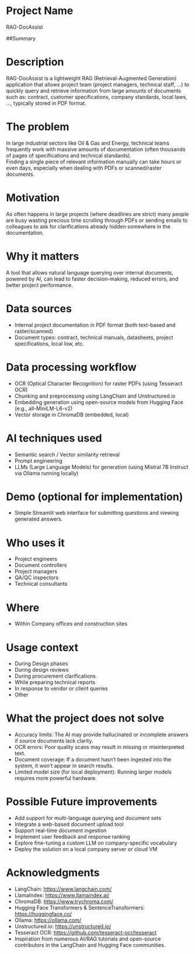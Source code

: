 # Project Name
RAG-DocAssist

##Summary
# Description  
RAG-DocAssist is a lightweight RAG (Retrieval-Augmented Generation) application that allows project team (project managers, technical staff, ...) to quickly query and retrieve information from large amounts of documents such as: contract, customer specifications, company standards, local laws, ..., typically stored in PDF format.

# The problem  
In large industrial sectors like Oil & Gas and Energy, technical teams frequently work with massive amounts of documentation (often thousands of pages of specifications and technical standards).  
Finding a single piece of relevant information manually can take hours or even days, especially when dealing with PDFs or scanned/raster documents.

# Motivation  
As often happens in large projects (where deadlines are strict) many people are busy wasting precious time scrolling through PDFs or sending emails to colleagues to ask for clarifications already hidden somewhere in the documentation.

# Why it matters  
A tool that allows natural language querying over internal documents, powered by AI, can lead to faster decision-making, reduced errors, and better project performance.

# Data sources
- Internal project documentation in PDF format (both text-based and raster/scanned)
- Document types: contract, technical manuals, datasheets,  project specifications, local low, etc.

# Data processing workflow
- OCR (Optical Character Recognition) for raster PDFs (using Tesseract OCR)
- Chunking and preprocessing using LangChain and Unstructured.io
- Embedding generation using open-source models from Hugging Face (e.g., all-MiniLM-L6-v2)
- Vector storage in ChromaDB (embedded, local)

# AI techniques used
- Semantic search / Vector similarity retrieval
- Prompt engineering
- LLMs (Large Language Models) for generation (using Mistral 7B Instruct via Ollama running locally)

# Demo (optional for implementation)
- Simple Streamlit web interface for submitting questions and viewing generated answers.

# Who uses it
- Project engineers
- Document controllers
- Project managers
- QA/QC inspectors
- Technical consultants

# Where
- Within Company offices and construction sites

# Usage context
- During Design phases
- During design reviews
- During procurement clarifications
- While preparing technical reports
- In response to vendor or client queries
- Other

# What the project does not solve
- Accuracy limits: The AI may provide hallucinated or incomplete answers if source documents lack clarity.
- OCR errors: Poor quality scans may result in missing or misinterpreted text.
- Document coverage: If a document hasn’t been ingested into the system, it won’t appear in search results.
- Limited model size (for local deployment): Running larger models requires more powerful hardware.

# Possible Future improvements
- Add support for multi-language querying and document sets
- Integrate a web-based document upload tool
- Support real-time document ingestion
- Implement user feedback and response ranking
- Explore fine-tuning a custom LLM on company-specific vocabulary
- Deploy the solution on a local company server or cloud VM

# Acknowledgments

- LangChain: https://www.langchain.com/
- LlamaIndex: https://www.llamaindex.ai/
- ChromaDB: https://www.trychroma.com/
- Hugging Face Transformers & SentenceTransformers: https://huggingface.co/
- Ollama: https://ollama.com/
- Unstructured.io: https://unstructured.io/
- Tesseract OCR: https://github.com/tesseract-ocr/tesseract
- Inspiration from numerous AI/RAG tutorials and open-source contributors in the LangChain and Hugging Face communities.


